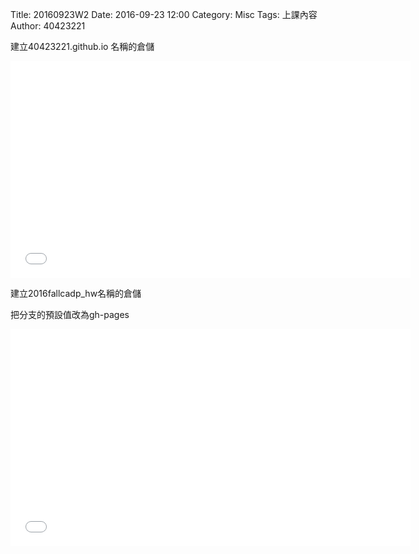 Title: 20160923W2
Date: 2016-09-23 12:00
Category: Misc
Tags: 上課內容
Author: 40423221

<p>建立40423221.github.io 名稱的倉儲</p>

<iframe
src="網址" width="640" height="347" frameborder="0" webkitallowfullscreen mozallowfullscreen allowfullscreen></iframe>

<p>建立2016fallcadp_hw名稱的倉儲</p>

<p>把分支的預設值改為gh-pages</p>
<iframe src="網址" width="640" height="347" frameborder="0" webkitallowfullscreen mozallowfullscreen allowfullscreen></iframe>